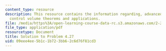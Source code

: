 ```yaml
---
content_type: resource
description: This resource contains the information regarding, advanced fluid mechanics,
  control volume theorems and applications.
file: /media/https%3A/open-learning-course-data-rc.s3.amazonaws.com/2-25-advanced-fluid-mechanics-fall-2013/09eee4ee5b1c1b723bb62c6d76f81cd3_MIT2_25F13_Shapi4.27_Solut.pdf
file_type: application/pdf
resourcetype: Document
title: Solution to Problem 4.27
uid: 09eee4ee-5b1c-1b72-3bb6-2c6d76f81cd3
---
```

